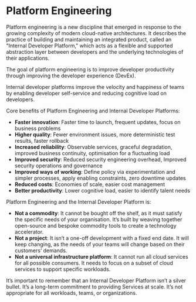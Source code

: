 # Platform Engineering

[//]: # (TODO: recap of PE and IDP key aspects)
[//]: # (https://humanitec.com/platform-engineering)
[//]: # (https://humanitec.com/blog/what-is-an-internal-developer-platform)


Platform engineering is a new discipline that emerged in response to the growing complexity of modern cloud-native
architectures. It describes the practice of building and maintaining an integrated product, called an "Internal
Developer Platform," which acts as a flexible and supported abstraction layer between developers and the underlying
technologies of their applications.

The goal of platform engineering is to improve developer productivity through improving the developer experience (DevEx).

Internal developer platforms improve the velocity and happiness of teams by enabling developer self-service and reducing cognitive load on developers.

Core benefits of Platform Engineering and Internal Developer Platforms:

- **Faster innovation**: Faster time to launch, frequent updates, focus on business problems
- **Higher quality**: Fewer environment issues, more deterministic test results, faster rollback
- **Increased reliability**: Observable services, graceful degradation, improved business continuity, optimisation for a fluctuating load
- **Improved security**: Reduced security engineering overhead, Improved security
  operations and governance
- **Improved ways of working**: Define policy via experimentation and simpler processes, apply enabling constraints, zero downtime updates
- **Reduced costs**: Economies of scale, easier cost management
- **Better productivity**: Lower cognitive load, easier to identify talent needs

Platform Engineering and the Internal Developer Platform is:

- **Not a commodity**: It cannot be bought off the shelf, as it must satisfy the specific needs of your organisation. It’s
built by weaving together open-source and bespoke commodity tools to create a technology accelerator.
- **Not a project**: It isn’t a one-off development with a fixed end date. It will keep changing, as the needs of your
teams will change based on their customers’ demands.
- **Not a universal infrastructure platform**: It cannot run all cloud services for all possible consumers. It needs to
focus on a subset of cloud services to support specific workloads.

It’s important to remember that an Internal Developer Platform isn’t a silver bullet. It’s a long-term commitment to
providing Services at scale.
It’s not appropriate for all workloads, teams, or organizations.
